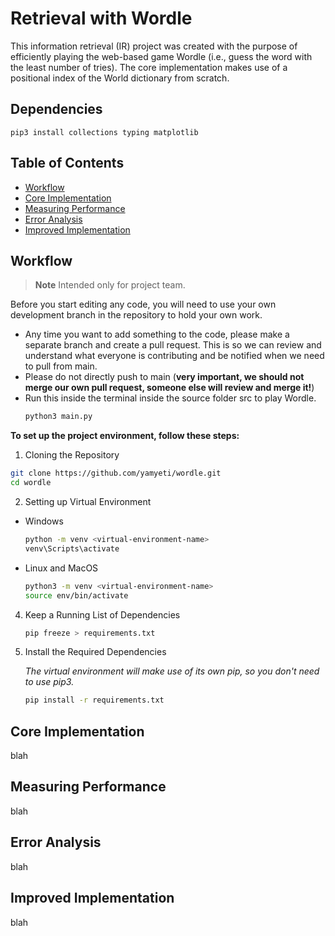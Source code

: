 # Retrieval with Wordle

This information retrieval (IR) project was created with the purpose of efficiently playing the web-based game Wordle (i.e., guess the word with the least number of tries). The core implementation makes use of a positional index of the World dictionary from scratch.

## Dependencies
```
pip3 install collections typing matplotlib
```
## Table of Contents
- [Workflow](#workflow)
- [Core Implementation](#core-implementation)
- [Measuring Performance](#measuring-performance)
- [Error Analysis](#error-analysis)
- [Improved Implementation](#improved-implementation)


## Workflow
> **Note** Intended only for project team.

Before you start editing any code, you will need to use your own development branch in the repository to hold your own work.
- Any time you want to add something to the code, please make a separate branch and create a pull request. This is so we can review and understand what everyone is contributing and be notified when we need to pull from main.
- Please do not directly push to main (**very important, we should not merge our own pull request, someone else will review and merge it!**)
- Run this inside the terminal inside the source folder src to play Wordle. 
  ```bash
  python3 main.py
  ```

**To set up the project environment, follow these steps:**

1. Cloning the Repository
```bash
git clone https://github.com/yamyeti/wordle.git
cd wordle
```
2. Setting up Virtual Environment
- Windows
  ```bash
  python -m venv <virtual-environment-name>
  venv\Scripts\activate
  ```
- Linux and MacOS
  ```bash
  python3 -m venv <virtual-environment-name>
  source env/bin/activate
  ```
4. Keep a Running List of Dependencies
   ```bash
   pip freeze > requirements.txt
   ```
3. Install the Required Dependencies

   *The virtual environment will make use of its own pip, so you don't need to use pip3.*
   ```bash
   pip install -r requirements.txt
   ```

## Core Implementation 

blah

## Measuring Performance

blah

## Error Analysis

blah

## Improved Implementation

blah
